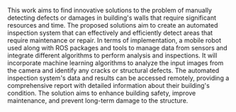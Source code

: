 This work aims to find innovative solutions to the problem of manually detecting defects or damages in building's walls that require significant resources and time. The proposed solutions aim to create an automated inspection system that can effectively and efficiently detect areas that require maintenance or repair. 
In terms of implementation, a mobile robot used along with ROS packages and tools to manage data from sensors and integrate different algorithms to perform analysis and inspections. It will incorporate machine learning algorithms to analyze the input images from the camera and identify any cracks or structural defects. 
The automated inspection system's data and results can be accessed remotely, providing a comprehensive report with detailed information about their building's condition. The solution aims to enhance building safety, improve maintenance, and prevent long-term damage to the structure. 
